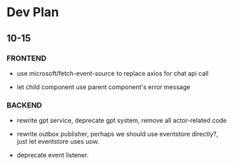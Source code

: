 # Dev Plan

## 10-15

### FRONTEND

- use microsoft/fetch-event-source to replace axios for chat api call

- let child component use parent component's error message

### BACKEND

- rewrite gpt service, deprecate gpt system, remove all actor-related code

- rewrite outbox publisher, perhaps we should use eventstore directly?, just let eventstore uses uow.

- deprecate event listener.
